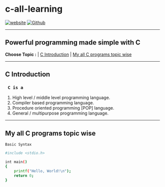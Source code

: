 # c-all-learning

[![website](https://img.shields.io/website-up-down-green-red/http/coderjojo.github.io/creative-profile-readme.svg)](https://dailydiaryu.com/)
[![Github](https://img.shields.io/badge/Github----yellow)](https://github.com/pavan1419)

---

## Powerful programming made simple with C


**Choose Topic :** 
| [C Introduction](#c-introduction) | [My all C programs topic wise ](#my-all-c-programs-topic-wise)

---

## C Introduction
### <code> C is a </code>
1. High level / middle level programming
language.
2. Compiler based programming language.
3. Procedure oriented programming [POP]
language.
4. General / multipurpose programming
language.

---

## My all C programs topic wise 

<code>Basic Syntax</code>

```bash
#include <stdio.h>

int main()
{
    printf("Hello, World!\n");
    return 0;
}
```





